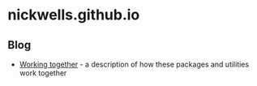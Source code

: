 # nickwells.github.io
## Blog
- [Working together](WorkingTogether.md) - a description of how these packages and utilities work together
